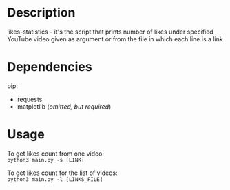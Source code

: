 # Description
likes-statistics - it's the script that prints number of likes under specified YouTube video given as argument or from the file in which each line is a link

# Dependencies
pip:
- requests
- matplotlib (*omitted, but required*)

# Usage
To get likes count from one video:  
`python3 main.py -s [LINK]`

To get likes count for the list of videos:  
`python3 main.py -l [LINKS_FILE]`
